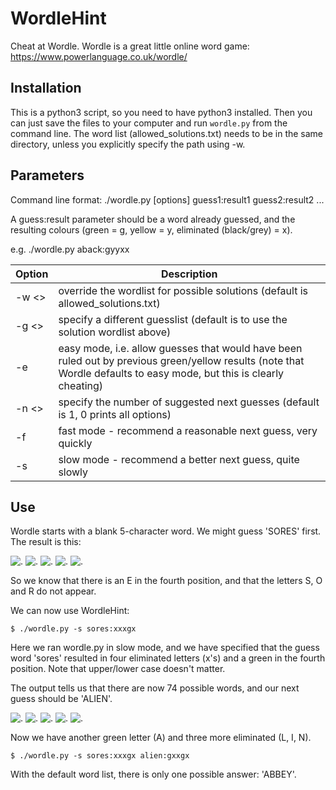 # WordleHint
Cheat at Wordle.
Wordle is a great little online word game: https://www.powerlanguage.co.uk/wordle/

## Installation

This is a python3 script, so you need to have python3 installed. Then you can just save the files to your computer and run `wordle.py` from the command line. The word list (allowed_solutions.txt) needs to be in the same directory, unless you explicitly specify the path using -w. 

## Parameters

Command line format: ./wordle.py [options] guess1:result1 guess2:result2 ...

A guess:result parameter should be a word already guessed, and the resulting colours (green = g, yellow = y, eliminated (black/grey) = x).

e.g. ./wordle.py aback:gyyxx

| Option | Description |
|-----------|-------------|
| -w <> | override the wordlist for possible solutions (default is allowed_solutions.txt)|
| -g <> | specify a different guesslist (default is to use the solution wordlist above) |
| -e | easy mode, i.e. allow guesses that would have been ruled out by previous green/yellow results (note that Wordle defaults to easy mode, but this is clearly cheating) |
| -n <> | specify the number of suggested next guesses (default is 1, 0 prints all options) |
| -f | fast mode - recommend a reasonable next guess, very quickly |
| -s | slow mode - recommend a better next guess, quite slowly |

## Use

Wordle starts with a blank 5-character word. We might guess 'SORES' first. The result is this:

![.](https://via.placeholder.com/40/444444/FFFFFF?text=S) ![.](https://via.placeholder.com/40/444444/FFFFFF?text=O) ![.](https://via.placeholder.com/40/444444/FFFFFF?text=R) ![.](https://via.placeholder.com/40/00AA00/FFFFFF?text=E) ![.](https://via.placeholder.com/40/444444/FFFFFF?text=S)

So we know that there is an E in the fourth position, and that the letters S, O and R do not appear.

We can now use WordleHint:

`$ ./wordle.py -s sores:xxxgx`

Here we ran wordle.py in slow mode, and we have specified that the guess word 'sores' resulted in four eliminated letters (x's) and a green in the fourth position. Note that upper/lower case doesn't matter. 

The output tells us that there are now 74 possible words, and our next guess should be 'ALIEN'. 

![.](https://via.placeholder.com/40/00AA00/FFFFFF?text=A) ![.](https://via.placeholder.com/40/444444/FFFFFF?text=L) ![.](https://via.placeholder.com/40/444444/FFFFFF?text=I) ![.](https://via.placeholder.com/40/00AA00/FFFFFF?text=E) ![.](https://via.placeholder.com/40/444444/FFFFFF?text=N)

Now we have another green letter (A) and three more eliminated (L, I, N). 

`$ ./wordle.py -s sores:xxxgx alien:gxxgx`

With the default word list, there is only one possible answer: 'ABBEY'. 
